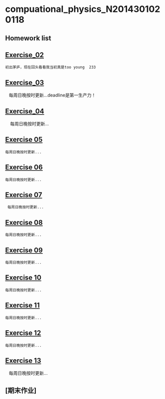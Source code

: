 # compuational_physics_N2014301020118
## Homework list 
## [Exercise_02](https://www.zybuluo.com/mdeditor#513366)
    初出茅庐，现在回头看看我当初真是too young  233
## [Exercise_03](https://www.zybuluo.com/XF/note/513375)
    每周日晚按时更新...deadline是第一生产力！
## [Exercise_04](https://www.zybuluo.com/mdeditor#525844)
     每周日晚按时更新...
## [Exercise 05](https://www.zybuluo.com/XF/note/534130) 
    每周日晚按时更新...
## [Exercise 06](https://www.zybuluo.com/XF/note/542456)
    每周日晚按时更新...
## [Exercise 07](https://www.zybuluo.com/XF/note/557965)
     每周日晚按时更新...
## [Exercise 08](https://www.zybuluo.com/XF/note/566009)
    每周日晚按时更新...
## [Exercise 09](https://www.zybuluo.com/XF/note/573715)
    每周日晚按时更新...
## [Exercise 10](https://www.zybuluo.com/XF/note/581826)
    每周日晚按时更新...
## [Exercise 11](https://www.zybuluo.com/XF/note/590038)
    每周日晚按时更新...
## [Exercise 12](https://www.zybuluo.com/XF/note/597889) 
    每周日晚按时更新...
## [Exercise 13](https://www.zybuluo.com/XF/note/605123)
    每周日晚按时更新...
## [期末作业]
